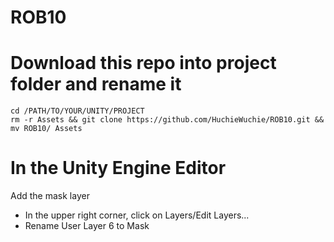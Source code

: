 # ROB10

# Download this repo into project folder and rename it
```
cd /PATH/TO/YOUR/UNITY/PROJECT
rm -r Assets && git clone https://github.com/HuchieWuchie/ROB10.git && mv ROB10/ Assets
```

# In the Unity Engine Editor
Add the mask layer
  - In the upper right corner, click on Layers/Edit Layers...
  - Rename User Layer 6 to Mask
